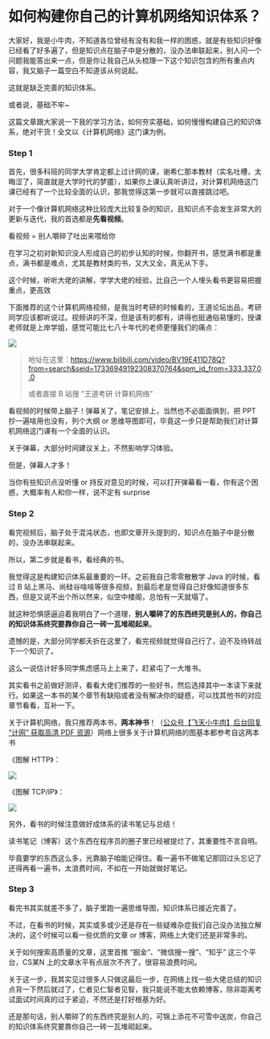 # 如何构建你自己的计算机网络知识体系？

大家好，我是小牛肉，不知道各位曾经有没有和我一样的困惑，就是有些知识好像已经看了好多遍了，但是知识点在脑子中是分散的，没办法串联起来，别人问一个问题我能答出来一点，但是你让我自己从头梳理一下这个知识包含的所有重点内容，我又脑子一篇空白不知道该从何说起。

这就是缺乏完善的知识体系。

或者说，基础不牢~

这篇文章跟大家说一下我的学习方法，如何夯实基础，如何慢慢构建自己的知识体系，绝对干货！全文以《计算机网络》这门课为例。

### Step 1

首先，很多科班的同学大学肯定都上过计网的课，谢希仁那本教材（实名吐槽，太晦涩了，简直就是大学时代的梦靥），如果你上课认真听讲过，对计算机网络这门课已经有了一个比较全面的认识，那我觉得这第一步就可以直接跳过吧。

对于一个像计算机网络这种比较庞大比较复杂的知识，且知识点不会发生非常大的更新与迭代，我的首选都是**先看视频**。

看视频 = 别人嚼碎了吐出来喂给你

在学习之初对新知识没人形成自己的初步认知的时候，你翻开书，感觉满书都是重点，满书都是难点，尤其是教材类的书，又大又全，真无从下手。

这个时候，听听大佬的讲解，学学大佬的经验，比自己一个人埋头看书更容易把握重点，更高效

下面推荐的这个计算机网络视频，是我当时考研的时候看的，王道论坛出品，考研同学应该都听说过。视频讲的不深，但是该有的都有，讲得也挺通俗易懂的，授课老师就是上岸学姐，感觉可能比七八十年代的老师更懂我们的痛点：

![](https://gitee.com/veal98/images/raw/master/img/20211023100532.png)

> 地址在这里：https://www.bilibili.com/video/BV19E411D78Q?from=search&seid=17336949192308370764&spm_id_from=333.337.0.0
>
> 或者直接 B 站搜 "王道考研 计算机网络"

看视频的时候带上脑子！弹幕关了，笔记安排上，当然也不必面面俱到，把 PPT 抄一遍啥用也没有，列个大纲 or 思维导图即可，毕竟这一步只是帮助我们对计算机网络这门课有一个全面的认识。

关于弹幕，大部分时间建议关上，不然影响学习体验。

但是，弹幕人才多！

当你有些知识点没听懂 or 持反对意见的时候，可以打开弹幕看一看，你有这个困惑，大概率有人和你一样，说不定有 surprise

### Step 2

看完视频后，脑子处于混沌状态，也即文章开头提到的，知识点在脑子中是分散的，没办法串联起来。

所以，第二步就是看书，看经典的书。

我觉得这是构建知识体系最重要的一环。之前我自己零零散散学 Java 的时候，看过 B 站上黑马、尚硅谷啥啥等很多视频，到最后老是觉得自己好像知道很多东西，但是又说不出个所以然来，似空中楼阁，总怕有一天就塌了。

就这种恐惧感逼迫着我明白了一个道理，**别人嚼碎了的东西终究是别人的，你自己的知识体系终究要靠你自己一砖一瓦堆砌起来**。

遗憾的是，大部分同学都夭折在这里了，看完视频就觉得自己行了，迫不及待转战下一个知识了。

这么一说估计好多同学焦虑感马上上来了，赶紧屯了一大堆书。

其实看书之前做好测评，看看大佬们推荐的一些好书，然后选择其中一本读下来就行。如果这一本书的某个章节有缺陷或者没有解决你的疑惑，可以找其他书的对应章节看看，互补一下。

关于计算机网络，我只推荐两本书，**两本神书**！（<u>公众号【飞天小牛肉】后台回复 “计网” 获取高清 PDF 资源</u>）网络上很多关于计算机网络的图基本都参考自这两本书

《图解 HTTP》：

![](https://gitee.com/veal98/images/raw/master/img/20211023104730.png)

《图解 TCP/IP》：

![](https://gitee.com/veal98/images/raw/master/img/20211023104740.png)

另外，看书的时候注意做好成体系的读书笔记与总结！

读书笔记（博客）这个东西在程序员的圈子里已经被提烂了，其重要性不言自明。

毕竟要学的东西这么多，光靠脑子咱能记得住。看一遍书不做笔记那回过头忘记了还得再看一遍书，太浪费时间，不如在一开始就做好笔记。

### Step 3

看完书其实就差不多了，脑子里跑一遍思维导图，知识体系已接近完善了。

不过，在看书的时候，其实或多或少还是存在一些疑难杂症我们自己没办法独立解决的，这个时候可以看一些优质的文章 or 博客，网络上大佬们还是非常多的。

关于如何搜索高质量的文章，这里首推 “掘金”、“微信搜一搜”、“知乎” 这三个平台，CS某N 上的文章水平有点层次不齐了，很容易浪费时间。

关于这一步，我其实见过很多人只做这最后一步，在网络上找一些大佬总结的知识点背一下然后就过了，仁者见仁智者见智，我只能说不能太依赖博客，除非距离考试面试时间真的过于紧迫，不然还是打好根基为好。

还是那句话，别人嚼碎了的东西终究是别人的，可锦上添花不可雪中送炭，你自己的知识体系终究要靠你自己一砖一瓦堆砌起来。

